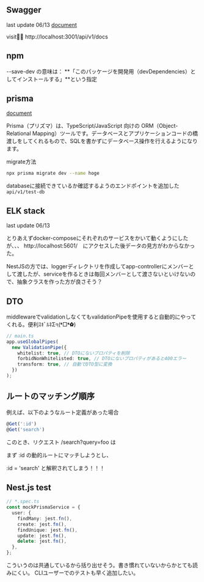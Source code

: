 ## Swagger

last update 06/13
[document](https://docs.nestjs.com/openapi/introduction)

visit🏃‍♀️ http://localhost:3001/api/v1/docs

## npm

--save-dev の意味は：
**「このパッケージを開発用（devDependencies）としてインストールする」**という指定

## prisma

[document](https://docs.nestjs.com/recipes/prisma)

Prisma（プリズマ）は、TypeScript/JavaScript 向けの ORM（Object-Relational Mapping）ツールです。データベースとアプリケーションコードの橋渡しをしてくれるもので、SQLを書かずにデータベース操作を行えるようになります。

migrate方法

```sh
npx prisma migrate dev --name hoge
```

databaseに接続できているか確認するようのエンドポイントを追加した`api/v1/test-db`

## ELK stack

last update 06/13

とりあえずdocker-composeにそれぞれのサービスをかいて動くようにしたが、、、
http://localhost:5601/　にアクセスした後データの見方がわからなかった。

NestJSの方では、loggerディレクトリを作成してapp-controllerにメンバーとして渡したが、serviceを作るときは毎回メンバーとして渡さないといけないので、抽象クラスを作った方が良さそう？

## DTO

middlewareでvalidationしなくてもvalidationPipeを使用すると自動的にやってくれる。便利ｽｷﾞﾙﾈΣ੧(❛□❛✿)

```ts
// main.ts
app.useGlobalPipes(
  new ValidationPipe({
    whitelist: true, // DTOにないプロパティを削除
    forbidNonWhitelisted: true, // DTOにないプロパティがあると400エラー
    transform: true, // 自動でDTO型に変換
  })
);
```

## ルートのマッチング順序

例えば、以下のようなルート定義があった場合

```ts
@Get(':id')
@Get('search')
```

このとき、リクエスト /search?query=foo は

まず :id の動的ルートにマッチしようとし、

:id = 'search' と解釈されてしまう！！！

## Nest.js test

```ts
// *.spec.ts
const mockPrismaService = {
  user: {
    findMany: jest.fn(),
    create: jest.fn(),
    findUnique: jest.fn(),
    update: jest.fn(),
    delete: jest.fn(),
  },
};
```

こういうのは共通しているから括り出せそう。書き慣れていないからかとても読みにくい。
CLIユーザーでのテストも早く追加したい。
